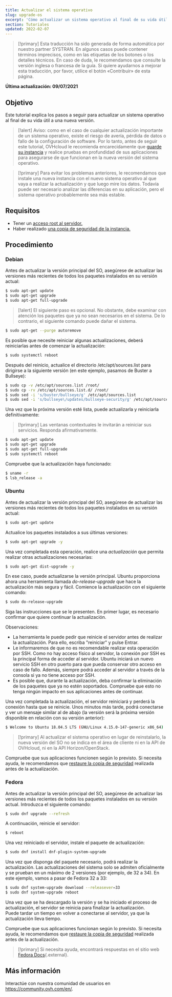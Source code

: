 ```yaml
---
title: Actualizar el sistema operativo
slug: upgrade-os
excerpt: 'Cómo actualizar un sistema operativo al final de su vida útil'
section: Tutoriales
updated: 2022-02-07
---
```


> [!primary]
> Esta traducción ha sido generada de forma automática por nuestro partner SYSTRAN. En algunos casos puede contener términos imprecisos, como en las etiquetas de los botones o los detalles técnicos. En caso de duda, le recomendamos que consulte la versión inglesa o francesa de la guía. Si quiere ayudarnos a mejorar esta traducción, por favor, utilice el botón «Contribuir» de esta página.
>

**Última actualización: 09/07/2021**

## Objetivo

Este tutorial explica los pasos a seguir para actualizar un sistema operativo al final de su vida útil a una nueva versión.

> [!alert]
> Aviso: como en el caso de cualquier actualización importante de un sistema operativo, existe el riesgo de avería, pérdida de datos o fallo de la configuración de software.
> Por lo tanto, antes de seguir este tutorial, OVHcloud le recomienda encarecidamente que [guarde su instancia](../guardar_copia_de_seguridad_de_una_instancia) y realice pruebas en profundidad de sus aplicaciones para asegurarse de que funcionan en la nueva versión del sistema operativo.
>

> [!primary]
> Para evitar los problemas anteriores, le recomendamos que instale una nueva instancia con el nuevo sistema operativo al que vaya a realizar la actualización y que luego mire los datos.
> Todavía puede ser necesario analizar las diferencias en su aplicación, pero el sistema operativo probablemente sea más estable.
>

## Requisitos

- Tener un [acceso root al servidor.](../conectarse_como_usuario_root_y_establecer_una_contrasena/)
- Haber realizado [una copia de seguridad de la instancia.](../guardar_copia_de_seguridad_de_una_instancia)

## Procedimiento

### Debian

Antes de actualizar la versión principal del SO, asegúrese de actualizar las versiones más recientes de todos los paquetes instalados en su versión actual:

```bash
$ sudo apt-get update
$ sudo apt-get upgrade
$ sudo apt-get full-upgrade
```

> [!alert]
> El siguiente paso es opcional.
> No obstante, debe examinar con atención los paquetes que ya no sean necesarios en el sistema. De lo contrario, el siguiente comando puede dañar el sistema. 
>

```bash
$ sudo apt-get --purge autoremove
```

Es posible que necesite reiniciar algunas actualizaciones, deberá reiniciarlas antes de comenzar la actualización:

```bash
$ sudo systemctl reboot
```

Después del reinicio, actualice el directorio /etc/apt/sources.list para dirigirse a la siguiente versión (en este ejemplo, pasamos de Buster a Bullseye):

```bash
$ sudo cp -v /etc/apt/sources.list /root/
$ sudo cp -rv /etc/apt/sources.list.d/ /root/
$ sudo sed -i 's/buster/bullseye/g' /etc/apt/sources.list
$ sudo sed -i 's/bullseye\/updates/bullseye-security/g' /etc/apt/sources.list
```

Una vez que la próxima versión esté lista, puede actualizarla y reiniciarla definitivamente:

> [!primary]
> Las ventanas contextuales le invitarán a reiniciar sus servicios. Responda afirmativamente.
>

```bash
$ sudo apt-get update
$ sudo apt-get upgrade
$ sudo apt-get full-upgrade
$ sudo systemctl reboot
```

Compruebe que la actualización haya funcionado:

```bash
$ uname -r
$ lsb_release -a
```

### Ubuntu

Antes de actualizar la versión principal del SO, asegúrese de actualizar las versiones más recientes de todos los paquetes instalados en su versión actual:

```sh
$ sudo apt-get update
```

Actualice los paquetes instalados a sus últimas versiones:

```sh
$ sudo apt-get upgrade -y
```

Una vez completada esta operación, realice una *actualización* que permita realizar otras actualizaciones necesarias:

```sh
$ sudo apt-get dist-upgrade -y
```

En ese caso, puede actualizarse la versión principal. Ubuntu proporciona ahora una herramienta llamada *do-release-upgrade* que hace la actualización más segura y fácil. Comience la actualización con el siguiente comando:

```sh
$ sudo do-release-upgrade
```

Siga las instrucciones que se le presenten. En primer lugar, es necesario confirmar que quiere continuar la actualización.

Observaciones:

- La herramienta le puede pedir que reinicie el servidor antes de realizar la actualización. Para ello, escriba "reiniciar" y pulse Entrar.
- Le informaremos de que no es recomendable realizar esta operación por SSH. Como no hay acceso físico al servidor, la conexión por SSH es la principal forma de acceder al servidor.
Ubuntu iniciará un nuevo servicio SSH en otro puerto para que pueda conservar otro acceso en caso de fallo. Además, siempre podrá acceder al servidor a través de la consola si ya no tiene acceso por SSH.
- Es posible que, durante la actualización, deba confirmar la eliminación de los paquetes que ya no estén soportados. Compruebe que esto no tenga ningún impacto en sus aplicaciones antes de continuar.

Una vez completada la actualización, el servidor reiniciará y perderá la conexión hasta que se reinicie.
Unos minutos más tarde, podrá conectarse y ver un mensaje similar al de abajo (la versión será la próxima versión disponible en relación con su versión anterior):

```sh
$ Welcome to Ubuntu 18.04.5 LTS (GNU/Linux 4.15.0-147-generic x86_64)
```

> [!primary]
> Al actualizar el sistema operativo en lugar de reinstalarlo, la nueva versión del SO no se indica en el área de cliente ni en la API de OVHcloud, ni en la API Horizon/OpenStack.
>

Compruebe que sus aplicaciones funcionen según lo previsto. Si necesita ayuda, le recomendamos que [restaure la copia de seguridad](../crear_o_restaurar_un_servidor_virtual_a_partir_de_un_snapshot/) realizada antes de la actualización.

### Fedora

Antes de actualizar la versión principal del SO, asegúrese de actualizar las versiones más recientes de todos los paquetes instalados en su versión actual. Introduzca el siguiente comando:

```sh
$ sudo dnf upgrade --refresh
```

A continuación, reinicie el servidor:

```sh
$ reboot
```

Una vez reiniciado el servidor, instale el paquete de actualización:

```sh
$ sudo dnf install dnf-plugin-system-upgrade
```

Una vez que disponga del paquete necesario, podrá realizar la actualización. Las actualizaciones del sistema solo se admiten oficialmente y se prueban en un máximo de 2 versiones (por ejemplo, de 32 a 34).
En este ejemplo, vamos a pasar de Fedora 32 a 33:

```sh
$ sudo dnf system-upgrade download --releasever=33
$ sudo dnf system-upgrade reboot
```

Una vez que se ha descargado la versión y se ha iniciado el proceso de actualización, el servidor se reinicia para finalizar la actualización.
<br>Puede tardar un tiempo en volver a conectarse al servidor, ya que la actualización lleva tiempo.

Compruebe que sus aplicaciones funcionan según lo previsto. Si necesita ayuda, le recomendamos que [restaure la copia de seguridad](../crear_o_restaurar_un_servidor_virtual_a_partir_de_un_snapshot/) realizada antes de la actualización.

> [!primary]
> Si necesita ayuda, encontrará respuestas en el sitio web [Fedora Docs](https://docs.fedoraproject.org/en-US/quick-docs/dnf-system-upgrade/){.external}.
>

## Más información

Interactúe con nuestra comunidad de usuarios en <https://community.ovh.com/en/>.
